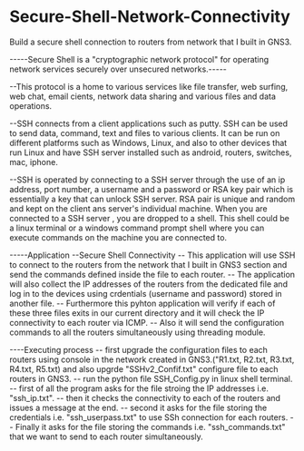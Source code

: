 # Secure-Shell-Network-Connectivity
Build a secure shell connection to routers from network that I built in GNS3.

-----Secure Shell is a "cryptographic network protocol" for operating network services securely over unsecured networks.-----

--This protocol is a home to various services like file transfer, web surfing, web chat, email cients, network data sharing  and various files and data operations. 

--SSH connects from a client applications such as putty. SSH can be used to send data, command, text and files to various clients. It can be run on different platforms such as Windows, Linux, and also to other devices that run Linux and have SSH server installed such as android, routers, switches, mac, iphone. 

--SSH is operated by connecting to a SSH server through the use of an ip address, port number, a username and a password or RSA key pair which is essentially a key that can unlock SSH server. RSA pair is unique and random and kept on the client ans server's individual machine. When you are connected to a SSH server , you are dropped to a shell. This shell could be a linux terminal or a windows command prompt shell where you can execute commands on the machine you are connected to.

-----Application --Secure Shell Connectivity
-- This application will use SSH to connect to the routers from the network that I built in GNS3 section and send the commands defined inside the file to each router.
-- The application will also collect the IP addresses of the routers from the dedicated file and log in to the devices using crdentials (username and password) stored in another file.
-- Furthermore this pyhton application will verify if each of these three files exits in our current directory and it will check the IP connectivity to each router via ICMP.
-- Also it will send the configuration commands to all the routers simultaneously using threading module.

----Executing process
-- first upgrade the configuration files to each routers using console in the network created in GNS3.("R1.txt, R2.txt, R3.txt, R4.txt, R5.txt) and also upgrde "SSHv2_Confif.txt" configure file to each routers in GNS3.
-- run the python file SSH_Config.py in linux shell terminal.
-- first of all the program asks for the file stroing the IP addresses i.e. "ssh_ip.txt".
-- then it checks the connectivity to each of the routers and issues a message at the end.
-- second it asks for the file storing the credentials i.e. "ssh_userpass.txt" to use SSh connection for each routers.
-- Finally it asks for the file storing the commands i.e. "ssh_commands.txt" that we want to send to each router simultaneously.








